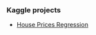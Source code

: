 
### Kaggle projects

* [House Prices Regression](https://github.com/dataqueenpend/Projects-/blob/Kaggle-Projects/House_Prices_Competition_raw.ipynb)

